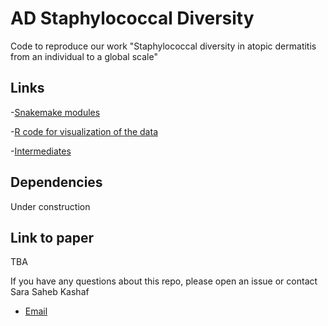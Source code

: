# AD Staphylococcal Diversity 

Code to reproduce our work "Staphylococcal diversity in atopic dermatitis from an individual to a global scale"

## Links

-[Snakemake modules](https://github.com/skinmicrobiome/AD_staph_diversity/tree/main/snakemake_modules)

-[R code for visualization of the data](https://github.com/skinmicrobiome/AD_staph_diversity/tree/main/R_results_intermediates)

-[Intermediates](https://github.com/skinmicrobiome/AD_staph_diversity/tree/main/R_results_intermediates](https://github.com/skinmicrobiome/AD_staph_diversity/tree/main/R_results_intermediates/intermediates))




## Dependencies
Under construction


## Link to paper
TBA



If you have any questions about this repo, please open an issue or contact Sara Saheb Kashaf
- [Email](mailto:ssahebkashaf@gmail.com?subject=AD_staph_diversity "")



